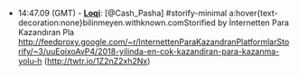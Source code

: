 * <a id="14:47.09">14:47.09 (GMT)</a> - __[Loqi](https://github.com/Loqi)__: [@Cash_Pasha] #storify-minimal a:hover{text-decoration:none}bilinmeyen.withknown.comStorified by İnternetten Para Kazandıran Pla http://feedproxy.google.com/~r/InternettenParaKazandranPlatformlarStorify/~3/uuEoixoAvP4/2018-yilinda-en-cok-kazandiran-para-kazanma-yolu-h (http://twtr.io/1Z2nZ2xh2Nx)

